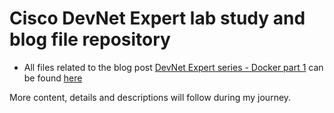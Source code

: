 # Cisco DevNet Expert lab study and blog file repository

- All files related to the blog post [DevNet Expert series - Docker part 1](https://blog.kuhlcloud.de/containers/2022/12/16/docker-part1.html) can be found [here](https://github.com/daniel1820815/devnet-expert-lab/tree/main/blog/docker/part1-files)

More content, details and descriptions will follow during my journey.
